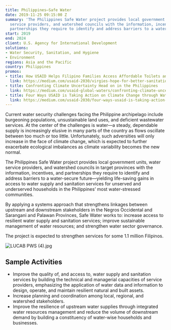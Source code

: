 ```yaml
---
title: Philippines—Safe Water
date: 2019-11-25 09:15:00 Z
summary: 'The Philippines Safe Water project provides local government units, water
  service providers, and watershed councils with the information, incentives, and
  partnerships they require to identify and address barriers to a water-secure future. '
start: 2019
end: 2024
client: U.S. Agency for International Development
solutions:
- Water Security, Sanitation, and Hygiene
- Environment
regions: Asia and the Pacific
country: Philippines
promos:
- title: How USAID Helps Filipino Families Access Affordable Toilets and Septic Tanks
  link: https://medium.com/usaid-2030/virgies-hope-for-better-sanitation-b09203ad509f
- title: Confronting Climate Uncertainty Head on in the Philippines
  link: https://medium.com/usaid-global-waters/confronting-climate-uncertainty-head-on-in-the-philippines-17d2666536b0
- title: Four Ways USAID is Taking Action on Climate Change through Water
  link: https://medium.com/usaid-2030/four-ways-usaid-is-taking-action-on-climate-change-through-water-7c59d7db9c80
---
```


Current water security challenges facing the Philippine archipelago include burgeoning populations, unsustainable land uses, and deficient wastewater services. At the center of the challenges is water—a steady, dependable supply is increasingly elusive in many parts of the country as flows oscillate between too much or too little. Unfortunately, such adversities will only increase in the face of climate change, which is expected to further exacerbate ecological imbalances as climate variability becomes the new normal.

The Philippines Safe Water project provides local government units, water service providers, and watershed councils in target provinces with the information, incentives, and partnerships they require to identify and address barriers to a water-secure future—yielding life-saving gains in access to water supply and sanitation services for unserved and underserved households in the Philippines’ most water-stressed communities. 
 
By applying a systems approach that strengthens linkages between upstream and downstream stakeholders in the Negros Occidental and Sarangani and Palawan Provinces, Safe Water works to: increase access to resilient water supply and sanitation services; improve sustainable management of water resources; and strengthen water sector governance.
 
The project is expected to strengthen services for some 1.1 million Filipinos.

![LUCAB PWS (4).jpg](/uploads/LUCAB%20PWS%20(4).jpg) 

## Sample Activities

* Improve the quality of, and access to, water supply and sanitation services by building the technical and managerial capacities of service providers, emphasizing the application of water data and information to design, operate, and maintain resilient natural and built assets. 
* Increase planning and coordination among local, regional, and watershed stakeholders. 
* Improve the resilience of upstream water supplies through integrated water resources management and reduce the volume of downstream demand by building a constituency of water-wise households and businesses. 